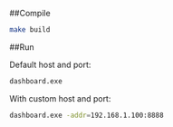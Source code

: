 ##Compile

```bash
make build
```

##Run

Default host and port:
```bash
dashboard.exe
```

With custom host and port:
```bash
dashboard.exe -addr=192.168.1.100:8888
```
